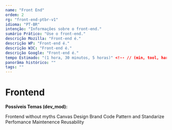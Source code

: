 ```yaml
---
name: "Front End"
ordem: 2
rg: "front-end-ptbr-v1"
idioma: "PT-BR"
intenção: "Informações sobre o front-end."
sumário Prático: "Use o front-end."
descrição Mozilla: "Front-end é."
descrição WP: "Front-end é."
descrição W3C: "Front-end é."
descrição Google: "Front-end é."
tempo Estimado: "(1 hora, 30 minutos, 5 horas)" <!-- // (min, tool, hard) -
panorâma histórico: ""
tags: ""
---
```


# Frontend

**Possíveis Temas (dev_mod):**

Frontend without myths
Canvas
Design
Brand
Code
Pattern and Standarize
Perfomance
Maintenence
Reusability
